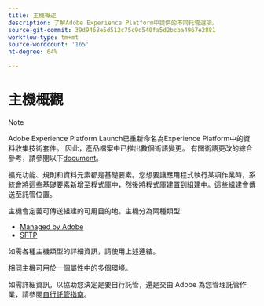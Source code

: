 ```yaml
---
title: 主機概述
description: 了解Adobe Experience Platform中提供的不同托管選項。
source-git-commit: 39d9468e5d512c75c9d540fa5d2bcba4967e2881
workflow-type: tm+mt
source-wordcount: '165'
ht-degree: 64%

---
```


# 主機概觀

>[!NOTE]
>
>Adobe Experience Platform Launch已重新命名為Experience Platform中的資料收集技術套件。 因此，產品檔案中已推出數個術語變更。 有關術語更改的綜合參考，請參閱以下[document](../../../term-updates.md)。

擴充功能、規則和資料元素都是基礎要素。您想要讓應用程式執行某項作業時，系統會將這些基礎要素新增至程式庫中，然後將程式庫建置到組建中。這些組建會傳送至託管位置。

主機會定義可傳送組建的可用目的地。主機分為兩種類型:

* [Managed by Adobe](./managed-by-adobe-host.md)
* [SFTP](./sftp-host.md)

如需各種主機類型的詳細資訊，請使用上述連結。

相同主機可用於一個屬性中的多個環境。

如需詳細資訊，以協助您決定是要自行託管，還是交由 Adobe 為您管理託管作業，請參閱[自行託管指南](./self-hosting-libraries.md)。
